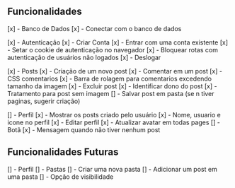 ## Funcionalidades

[x] - Banco de Dados
    [x] - Conectar com o banco de dados

[x] - Autenticação
    [x] - Criar Conta
    [x] - Entrar com uma conta existente
        [x] - Setar o cookie de autenticação no navegador
    [x] - Bloquear rotas com autenticação de usuários não logados
    [x] - Deslogar

[x] - Posts
    [x] - Criação de um novo post
    [x] - Comentar em um post
        [x] - CSS comentarios
        [x] - Barra de rolagem para comentarios excedendo tamanho da imagem
    [x] - Excluir post
    [x] - Identificar dono do post
    [x] - Tratamento para post sem imagem
    [] - Salvar post em pasta (se n tiver paginas, sugerir criação)

[] - Perfil
    [x] - Mostrar os posts criado pelo usuário
    [x] - Nome, usuario e icone no perfil
    [x] -  Editar perfil
    [x] - Atualizar avatar em todas pages
    [] - Botã 
    [x] - Mensagem quando não tiver nenhum post


## Funcionalidades Futuras

[] - Perfil
    [] - Pastas
        [] - Criar uma nova pasta
        [] - Adicionar um post em uma pasta
        [] - Opção de visibilidade